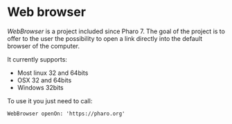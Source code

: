# Web browser

*WebBrowser* is a project included since Pharo 7. The goal of the project is to offer to the user the possibility to open a link directly into the default browser of the computer.

It currently supports:
- Most linux 32 and 64bits
- OSX 32 and 64bits
- Windows 32bits

To use it you just need to call:

```Smalltalk
WebBrowser openOn: 'https://pharo.org'
```

